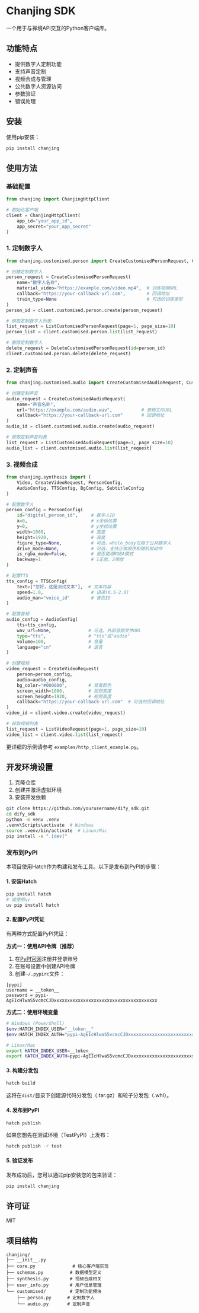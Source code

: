 # Chanjing SDK

一个用于与禅境API交互的Python客户端库。

## 功能特点

- 提供数字人定制功能
- 支持声音定制
- 视频合成与管理
- 公共数字人资源访问
- 参数验证
- 错误处理

## 安装

使用pip安装：

```bash
pip install chanjing
```

## 使用方法

### 基础配置

```python
from chanjing import ChanjingHttpClient

# 初始化客户端
client = ChanjingHttpClient(
    app_id="your_app_id",
    app_secret="your_app_secret"
)
```

### 1. 定制数字人

```python
from chanjing.customised.person import CreateCustomisedPersonRequest, CustomisedPerson

# 创建定制数字人
person_request = CreateCustomisedPersonRequest(
    name="数字人名称",
    material_video="https://example.com/video.mp4",  # 训练视频URL
    callback="https://your-callback-url.com",        # 回调地址
    train_type=None                                  # 可选的训练类型
)
person_id = client.customised.person.create(person_request)

# 获取定制数字人列表
list_request = ListCustomisedPersonRequest(page=1, page_size=10)
person_list = client.customised.person.list(list_request)

# 删除定制数字人
delete_request = DeleteCustomisedPersonRequest(id=person_id)
client.customised.person.delete(delete_request)
```

### 2. 定制声音

```python
from chanjing.customised.audio import CreateCustomisedAudioRequest, CustomisedAudio

# 创建定制声音
audio_request = CreateCustomisedAudioRequest(
    name="声音名称",
    url="https://example.com/audio.wav",           # 音频文件URL
    callback="https://your-callback-url.com"       # 回调地址
)
audio_id = client.customised.audio.create(audio_request)

# 获取定制声音列表
list_request = ListCustomisedAudioRequest(page=1, page_size=10)
audio_list = client.customised.audio.list(list_request)
```

### 3. 视频合成

```python
from chanjing.synthesis import (
    Video, CreateVideoRequest, PersonConfig, 
    AudioConfig, TTSConfig, BgConfig, SubtitleConfig
)

# 配置数字人
person_config = PersonConfig(
    id="digital_person_id",     # 数字人ID
    x=0,                        # x坐标位置
    y=0,                        # y坐标位置
    width=1080,                 # 宽度
    height=1920,                # 高度
    figure_type=None,           # 可选，whole_body仅用于公共数字人
    drive_mode=None,            # 可选，支持正常顺序和随机帧动作
    is_rgba_mode=False,         # 是否使用RGBA模式
    backway=1                   # 1正放，2倒放
)

# 配置TTS
tts_config = TTSConfig(
    text=["您好，这是测试文本"],  # 文本内容
    speed=1.0,                  # 语速(0.5-2.0)
    audio_man="voice_id"        # 音色ID
)

# 配置音频
audio_config = AudioConfig(
    tts=tts_config,
    wav_url=None,              # 可选，外部音频文件URL
    type="tts",                # "tts"或"audio"
    volume=100,                # 音量
    language="cn"              # 语言
)

# 创建视频
video_request = CreateVideoRequest(
    person=person_config,
    audio=audio_config,
    bg_color="#000000",        # 背景颜色
    screen_width=1080,         # 视频宽度
    screen_height=1920,        # 视频高度
    callback="https://your-callback-url.com"  # 可选的回调地址
)
video_id = client.video.create(video_request)

# 获取视频列表
list_request = ListVideoRequest(page=1, page_size=10)
video_list = client.video.list(list_request)
```
更详细的示例请参考 `examples/http_client_example.py`。


## 开发环境设置

1. 克隆仓库
2. 创建并激活虚拟环境
3. 安装开发依赖


```bash
git clone https://github.com/yourusername/dify_sdk.git
cd dify_sdk
python -m venv .venv
.venv\Scripts\activate  # Windows
source .venv/bin/activate  # Linux/Mac
pip install -e ".[dev]"
```


### 发布到PyPI

本项目使用Hatch作为构建和发布工具。以下是发布到PyPI的步骤：

#### 1. 安装Hatch

```bash
pip install hatch
# 或使用uv
uv pip install hatch
```

#### 2. 配置PyPI凭证

有两种方式配置PyPI凭证：

**方式一：使用API令牌（推荐）**

1. 在[PyPI官网](https://pypi.org/manage/account/)注册并登录账号
2. 在账号设置中创建API令牌
3. 创建`~/.pypirc`文件：

```
[pypi]
username = __token__
password = pypi-AgEIcHlwaS5vcmcCJDxxxxxxxxxxxxxxxxxxxxxxxxxxxxxxxxxxxxxxx
```

**方式二：使用环境变量**

```bash
# Windows (PowerShell)
$env:HATCH_INDEX_USER="__token__"
$env:HATCH_INDEX_AUTH="pypi-AgEIcHlwaS5vcmcCJDxxxxxxxxxxxxxxxxxxxxxxxxxxxxxxxxxxxxxxx"

# Linux/Mac
export HATCH_INDEX_USER=__token__
export HATCH_INDEX_AUTH=pypi-AgEIcHlwaS5vcmcCJDxxxxxxxxxxxxxxxxxxxxxxxxxxxxxxxxxxxxxxx
```

#### 3. 构建分发包

```bash
hatch build
```

这将在`dist/`目录下创建源代码分发包（.tar.gz）和轮子分发包（.whl）。

#### 4. 发布到PyPI

```bash
hatch publish
```

如果您想先在测试环境（TestPyPI）上发布：

```bash
hatch publish -r test
```

#### 5. 验证发布

发布成功后，您可以通过pip安装您的包来验证：

```bash
pip install chanjing
```

## 许可证

MIT

## 项目结构

```
chanjing/
├── __init__.py
├── core.py              # 核心客户端实现
├── schemas.py          # 数据模型定义
├── synthesis.py        # 视频合成相关
├── user_info.py        # 用户信息管理
└── customised/         # 定制功能模块
    ├── person.py      # 定制数字人
    └── audio.py       # 定制声音
```